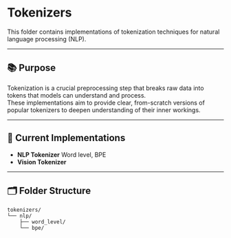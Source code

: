 # Tokenizers

This folder contains implementations of tokenization techniques for natural language processing (NLP).

---

## 📚 Purpose

Tokenization is a crucial preprocessing step that breaks raw data into tokens that models can understand and process.  
These implementations aim to provide clear, from-scratch versions of popular tokenizers to deepen understanding of their inner workings.

---

## 🚀 Current Implementations

- **NLP Tokenizer**
  Word level, BPE
- **Vision Tokenizer**
  
---

## 🗂️ Folder Structure

```
tokenizers/
└── nlp/
    ├── word_level/
    └── bpe/
```
